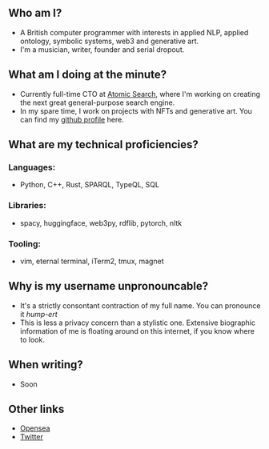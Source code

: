 ## Who am I?
- A British computer programmer with interests in applied NLP, applied ontology, symbolic systems, web3 and generative art.
- I'm a musician, writer, founder and serial dropout.

## What am I doing at the minute?
- Currently full-time CTO at [Atomic Search](https://atomicsear.ch), where I'm working on creating the next great general-purpose search engine.
- In my spare time, I work on projects with NFTs and generative art. You can find my [github profile](https://github.com/hmprt) here.

## What are my technical proficiencies?
### Languages:
- Python, C++, Rust, SPARQL, TypeQL, SQL

### Libraries:
- spacy, huggingface, web3py, rdflib, pytorch, nltk

### Tooling:
- vim, eternal terminal, iTerm2, tmux, magnet

## Why is my username unpronouncable?
- It's a strictly consontant contraction of my full name. You can pronounce it _hump-ert_
- This is less a privacy concern than a stylistic one. Extensive biographic information of me is floating around on this internet, if you know where to look.

## When writing?
- Soon

## Other links
- [Opensea]("https://opensea.io/hmprt")
- [Twitter]("https://twitter.com/hmprt_")
